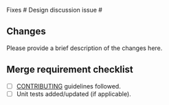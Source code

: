 Fixes #
Design discussion issue #

## Changes

Please provide a brief description of the changes here.

## Merge requirement checklist

* [ ] [CONTRIBUTING](https://github.com/open-telemetry/opentelemetry-dotnet/blob/main/CONTRIBUTING.md) guidelines followed.
* [ ] Unit tests added/updated (if applicable).
